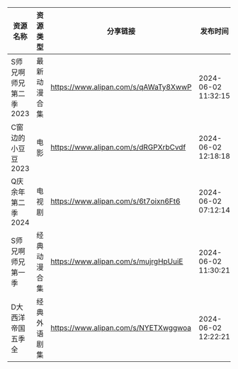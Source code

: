 | 资源名称          | 资源类型   | 分享链接                                 | 发布时间                |
| ------------- | ------ | ------------------------------------ | ------------------- |
| S师兄啊师兄第二季2023 | 最新动漫合集 | https://www.alipan.com/s/qAWaTy8XwwP | 2024-06-02 11:32:15 |
| C窗边的小豆豆2023   | 电影     | https://www.alipan.com/s/dRGPXrbCvdf | 2024-06-02 12:18:18 |
| Q庆余年第二季2024   | 电视剧    | https://www.alipan.com/s/6t7oixn6Ft6 | 2024-06-02 07:12:14 |
| S师兄啊师兄第一季     | 经典动漫合集 | https://www.alipan.com/s/mujrgHpUuiE | 2024-06-02 11:30:21 |
| D大西洋帝国五季全     | 经典外语剧集 | https://www.alipan.com/s/NYETXwggwoa | 2024-06-02 12:22:21 |
